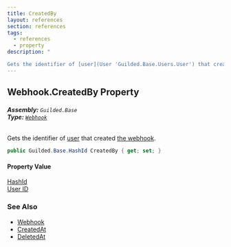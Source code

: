 ```yaml
---
title: CreatedBy
layout: references
section: references
tags:
  - references
  - property
description: "

Gets the identifier of [user](User 'Guilded.Base.Users.User') that created [the webhook](Webhook 'Guilded.Base.Servers.Webhook')."
---
```


## Webhook.CreatedBy Property
###### **Assembly:** `Guilded.Base`<br/>**Type:** [`Webhook`](Webhook 'Guilded.Base.Servers.Webhook')

Gets the identifier of [user](User 'Guilded.Base.Users.User') that created [the webhook](Webhook 'Guilded.Base.Servers.Webhook').

```csharp
public Guilded.Base.HashId CreatedBy { get; set; }
```

#### Property Value
[HashId](HashId 'Guilded.Base.HashId')  
[User ID](UserSummary.Id 'Guilded.Base.Users.UserSummary.Id')

### See Also
- [Webhook](Webhook 'Guilded.Base.Servers.Webhook')
- [CreatedAt](Webhook.CreatedAt 'Guilded.Base.Servers.Webhook.CreatedAt')
- [DeletedAt](Webhook.DeletedAt 'Guilded.Base.Servers.Webhook.DeletedAt')